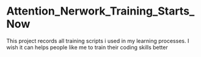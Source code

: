# Attention_Nerwork_Training_Starts_Now
This project records all training scripts i used in my learning processes. I wish it can helps people like me to train their coding skills better 
